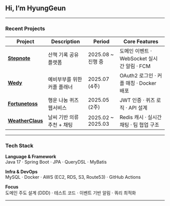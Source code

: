 ##  Hi, I’m HyungGeun  

---

###  Recent Projects

| Project | Description | Period | Core Features |
|----------|--------------|---------|----------------|
| [**Stepnote**](https://github.com/HyungGeun94/Stepnote) | 산책 기록 공유 플랫폼 | 2025.08 ~ 진행 중 | 도메인 이벤트 · WebSocket 실시간 알림 · FCM |
| [**Wedy**](https://github.com/HyungGeun94/Wedy) | 예비부부를 위한 커플 플래너 | 2025.07 (4주) | OAuth2 로그인 · 커플 매칭 · Docker 배포 |
| [**Fortunetoss**](https://github.com/HyungGeun94/Fortunetoss) | 행운 나눔 퀴즈 웹서비스 | 2025.05 (2주) | JWT 인증 · 퀴즈 로직 · API 설계 |
| [**WeatherClaus**](https://github.com/Weather-Claus-Team/weather-claus-be) | 날씨 기반 의류 추천 + 채팅 | 2025.02 ~ 2025.03 | Redis 캐시 · 실시간 채팅 · 팀 협업 구조 |

---

###  Tech Stack  

**Language & Framework**  
Java 17 · Spring Boot · JPA · QueryDSL · MyBatis  

**Infra & DevOps**  
MySQL · Docker · AWS (EC2, RDS, S3, Route53) · GitHub Actions  

**Focus**  
도메인 주도 설계 (DDD) · 테스트 코드 · 이벤트 기반 알림 · 쿼리 최적화  

---
